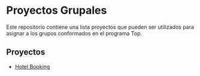 # Proyectos Grupales

Este repositorio contiene una lista  proyectos que pueden ser utilizados para asignar a los grupos conformados en el programa Top.

## Proyectos

- [Hotel Booking](./hotel-booking/)
